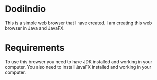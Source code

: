 # DodiIndio
This is a simple web browser that I have created. I am creating this web browser in Java and JavaFX.

# Requirements 
To use this browser you need to have JDK installed and working in your computer. You also need to install JavaFX installed and 
working in your computer.

